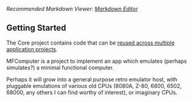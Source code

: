 ﻿*Recommended Markdown Viewer: [Markdown Editor](https://marketplace.visualstudio.com/items?itemName=MadsKristensen.MarkdownEditor2)*

## Getting Started

The Core project contains code that can be [reused across multiple application projects](https://docs.microsoft.com/dotnet/standard/net-standard#net-5-and-net-standard).

MFComputer is a project to implement an app which emulates (perhaps simulates?) a minimal functional computer.

Perhaps it will grow into a general purpose retro emulator host, with pluggable emulations of various old CPUs (8080A, Z-80, 6800, 6502, 68000, any others I can find worthy of interest), or imaginary CPUs.

